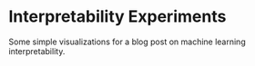 # Interpretability Experiments
Some simple visualizations for a blog post on machine learning interpretability.
